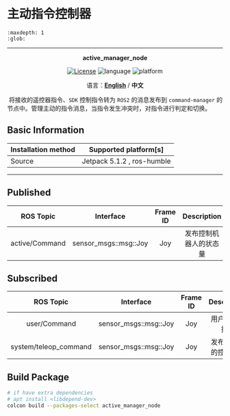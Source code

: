# 主动指令控制器

```{toctree}
:maxdepth: 1
:glob:
```

------

<p align="center"><strong>active_manager_node</strong></p>
<p align="center"><a href="https://github.com/${YOUR_GIT_REPOSITORY}/blob/main/LICENSE"><img alt="License" src="https://img.shields.io/badge/License-Apache%202.0-orange"/></a>
<img alt="language" src="https://img.shields.io/badge/language-c++-red"/>
<img alt="platform" src="https://img.shields.io/badge/platform-linux-l"/>
</p>
<p align="center">
    语言：<a href="./docs/docs_en/README_EN.md"><strong>English</strong></a> / <strong>中文</strong>
</p>

​	将接收的遥控器指令、`SDK` 控制指令转为 `ROS2` 的消息发布到 `command-manager` 的节点中。管理主动的指令消息，当指令发生冲突时，对指令进行判定和切换。

## Basic Information

| Installation method | Supported platform[s]      |
| ------------------- | -------------------------- |
| Source              | Jetpack 5.1.2 , ros-humble |

------

## Published

|   ROS Topic    |       Interface       | Frame ID |      Description       |
| :------------: | :-------------------: | :------: | :--------------------: |
| active/Command | sensor_msgs::msg::Joy |   Joy    | 发布控制机器人的状态量 |

## Subscribed

|       ROS Topic       |       Interface       | Frame ID |     Description      |
| :-------------------: | :-------------------: | :------: | :------------------: |
|     user/Command      | sensor_msgs::msg::Joy |   Joy    |    用户的控制指令    |
| system/teleop_command | sensor_msgs::msg::Joy |   Joy    | 发布遥控器的控制指令 |

## Build Package

```bash
# if have extra dependencies
# apt install <libdepend-dev>
colcon build --packages-select active_manager_node
```
